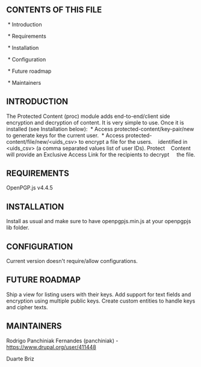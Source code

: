CONTENTS OF THIS FILE
---------------------
 * Introduction

 * Requirements

 * Installation

 * Configuration

 * Future roadmap

 * Maintainers

INTRODUCTION
------------
The Protected Content (proc) module adds end-to-end/client side encryption and
decryption of content.
It is very simple to use. Once it is installed (see Installation below):
 * Access protected-content/key-pair/new to generate keys for the current user.
 * Access protected-content/file/new/&lt;uids_csv&gt; to encrypt a file for the users.
   identified in &lt;uids_csv&gt; (a comma separated values list of user IDs). Protect
   Content will provide an Exclusive Access Link for the recipients to decrypt 
   the file.

REQUIREMENTS
------------
OpenPGP.js v4.4.5

INSTALLATION
------------
Install as usual and make sure to have openpgpjs.min.js at your openpgpjs lib
folder.

CONFIGURATION
-------------
Current version doesn't require/allow configurations.

FUTURE ROADMAP
--------------
Ship a view for listing users with their keys.
Add support for text fields and encryption using multiple public keys.
Create custom entities to handle keys and cipher texts.

MAINTAINERS
-----------
Rodrigo Panchiniak Fernandes (panchiniak) - https://www.drupal.org/user/411448

Duarte Briz